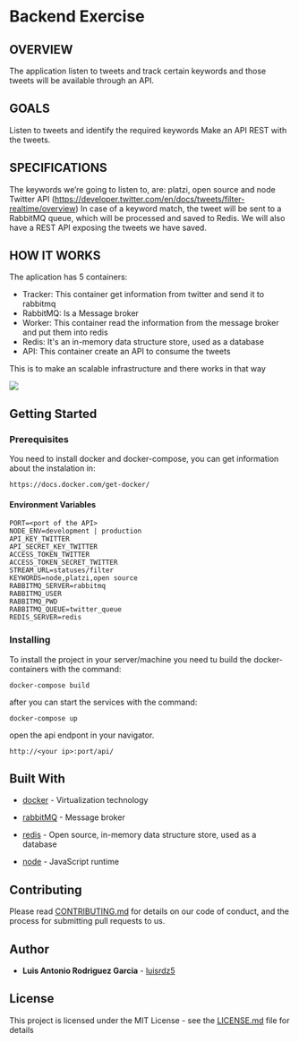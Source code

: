 # Backend Exercise

## OVERVIEW

The application listen to tweets and track certain keywords and those tweets will be available through an API.

## GOALS

Listen to tweets and identify the required keywords
Make an API REST with the tweets.

## SPECIFICATIONS

The keywords we’re going to listen to, are: platzi, open source and node Twitter API (https://developer.twitter.com/en/docs/tweets/filter-realtime/overview) 
In case of a keyword match, the tweet will be sent to a RabbitMQ queue, which will be processed and saved to Redis. We will also have a REST API exposing the tweets we have saved.


## HOW IT WORKS

The aplication has 5 containers:

- Tracker: This container get information from twitter and send it to rabbitmq 
- RabbitMQ: Is a Message broker 
- Worker: This container read the information from the message broker and put them into redis 
- Redis: It's an in-memory data structure store, used as a database
- API: This container create an API to consume the tweets 

This is to make an scalable infrastructure and there works in that way 

![](images/flow.png)

## Getting Started


### Prerequisites

You need to install docker and docker-compose, you can get information about the instalation in:

```
https://docs.docker.com/get-docker/
```

#### Environment Variables

```
PORT=<port of the API>
NODE_ENV=development | production
API_KEY_TWITTER
API_SECRET_KEY_TWITTER
ACCESS_TOKEN_TWITTER
ACCESS_TOKEN_SECRET_TWITTER
STREAM_URL=statuses/filter
KEYWORDS=node,platzi,open source
RABBITMQ_SERVER=rabbitmq
RABBITMQ_USER
RABBITMQ_PWD
RABBITMQ_QUEUE=twitter_queue
REDIS_SERVER=redis
```

### Installing

To install the project in your server/machine you need tu build the docker-containers with the command:

```
docker-compose build
```

after you can start the services with the command:

```
docker-compose up
```

open the api endpont in your navigator.

```
http://<your ip>:port/api/
```



## Built With
* [docker](https://docs.docker.com/) - Virtualization technology

* [rabbitMQ](https://www.rabbitmq.com/documentation.html) - Message broker
* [redis](https://redis.io/documentation) - Open source, in-memory data structure store, used as a database
* [node](https://nodejs.org/es/docs/) - JavaScript runtime

## Contributing

Please read [CONTRIBUTING.md](https://gist.github.com/PurpleBooth/b24679402957c63ec426) for details on our code of conduct, and the process for submitting pull requests to us.

## Author

* **Luis Antonio Rodriguez Garcia** - [luisrdz5](https://github.com/luisrdz5)


## License

This project is licensed under the MIT License - see the [LICENSE.md](LICENSE.md) file for details










